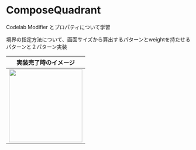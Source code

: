 # ComposeQuadrant
Codelab Modifier とプロパティについて学習

境界の指定方法について、画面サイズから算出するパターンとweightを持たせるパターンと２パターン実装


| 実装完了時のイメージ |
|--------|
|<img src="https://github.com/yanPWA/ComposeQuadrant/assets/82929509/a8374f94-d02e-42fb-98af-3c552becdcfd" width="200px"/>|

